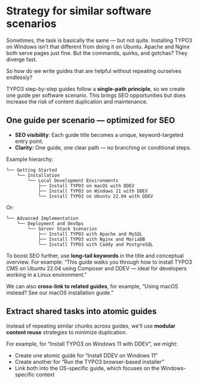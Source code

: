 # Strategy for similar software scenarios

Sometimes, the task is basically the same — but not quite. Installing TYPO3 on Windows isn’t that different from doing it on Ubuntu. Apache and Nginx both serve pages just fine. But the commands, quirks, and gotchas? They diverge fast.

So how do we write guides that are helpful without repeating ourselves endlessly?

TYPO3 step-by-step guides follow a **single-path principle**, so we create one guide per software scenario. This brings SEO opportunities but does increase the risk of content duplication and maintenance.

## One guide per scenario — optimized for SEO

* **SEO visibility**: Each guide title becomes a unique, keyword-targeted entry point.
* **Clarity:** One guide, one clear path — no branching or conditional steps.

Example hierarchy:

```text
└── Getting Started
    └── Installation
        └── Local Development Environments
            ├── Install TYPO3 on macOS with DDEV
            ├── Install TYPO3 on Windows 11 with DDEV
            └── Install TYPO3 on Ubuntu 22.04 with DDEV
```

Or:

```text
└── Advanced Implementation
    └── Deployment and DevOps
        └── Server Stack Scenarios
            ├── Install TYPO3 with Apache and MySQL
            ├── Install TYPO3 with Nginx and MariaDB
            └── Install TYPO3 with Caddy and PostgreSQL
```

To boost SEO further, use **long-tail keywords** in the title and conceptual overview. For example: “This guide walks you through how to install TYPO3 CMS on Ubuntu 22.04 using Composer and DDEV — ideal for developers working in a Linux environment.”

We can also **cross-link to related guides**, for example, “Using macOS instead? See our macOS installation guide.”

## Extract shared tasks into atomic guides

Instead of repeating similar chunks across guides, we’ll use **modular content reuse** strategies to minimize duplication.

For example, for “Install TYPO3 on Windows 11 with DDEV”, we might:

- Create one atomic guide for “Install DDEV on Windows 11”
- Create another for “Run the TYPO3 browser-based installer”
- Link both into the OS-specific guide, which focuses on the Windows-specific context
